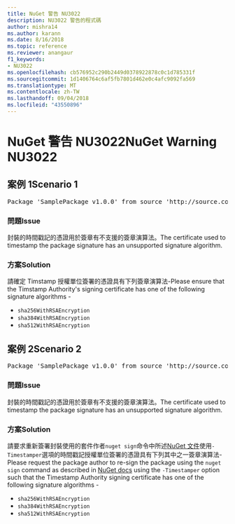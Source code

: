 ```yaml
---
title: NuGet 警告 NU3022
description: NU3022 警告的程式碼
author: mishra14
ms.author: karann
ms.date: 8/16/2018
ms.topic: reference
ms.reviewer: anangaur
f1_keywords:
- NU3022
ms.openlocfilehash: cb576952c290b2449d0378922878c0c1d785331f
ms.sourcegitcommit: 1d1406764c6af5fb7801d462e0c4afc9092fa569
ms.translationtype: MT
ms.contentlocale: zh-TW
ms.lasthandoff: 09/04/2018
ms.locfileid: "43550896"
---
```

# <a name="nuget-warning-nu3022"></a><span data-ttu-id="e8b2d-103">NuGet 警告 NU3022</span><span class="sxs-lookup"><span data-stu-id="e8b2d-103">NuGet Warning NU3022</span></span>

## <a name="scenario-1"></a><span data-ttu-id="e8b2d-104">案例 1</span><span class="sxs-lookup"><span data-stu-id="e8b2d-104">Scenario 1</span></span>

<pre>Package 'SamplePackage v1.0.0' from source 'http://source.com/index.json': The primary signature's timestamp certificate has an unsupported signature algorithm.</pre>

### <a name="issue"></a><span data-ttu-id="e8b2d-105">問題</span><span class="sxs-lookup"><span data-stu-id="e8b2d-105">Issue</span></span>

<span data-ttu-id="e8b2d-106">封裝的時間戳記的憑證用於簽章有不支援的簽章演算法。</span><span class="sxs-lookup"><span data-stu-id="e8b2d-106">The certificate used to timestamp the package signature has an unsupported signature algorithm.</span></span>


### <a name="solution"></a><span data-ttu-id="e8b2d-107">方案</span><span class="sxs-lookup"><span data-stu-id="e8b2d-107">Solution</span></span>

<span data-ttu-id="e8b2d-108">請確定 Timstamp 授權單位簽署的憑證具有下列簽章演算法-</span><span class="sxs-lookup"><span data-stu-id="e8b2d-108">Please ensure that the Timstamp Authority's signing certificate has one of the following signature algorithms -</span></span> 
* `sha256WithRSAEncryption`
* `sha384WithRSAEncryption`
* `sha512WithRSAEncryption`



## <a name="scenario-2"></a><span data-ttu-id="e8b2d-109">案例 2</span><span class="sxs-lookup"><span data-stu-id="e8b2d-109">Scenario 2</span></span>

<pre>Package 'SamplePackage v1.0.0' from source 'http://source.com/index.json': The timestamp certificate has an unsupported signature algorithm (SHA1). The following algorithms are supported: SHA256RSA, SHA384RSA, SHA512RSA.</pre>

### <a name="issue"></a><span data-ttu-id="e8b2d-110">問題</span><span class="sxs-lookup"><span data-stu-id="e8b2d-110">Issue</span></span>

<span data-ttu-id="e8b2d-111">封裝的時間戳記的憑證用於簽章有不支援的簽章演算法。</span><span class="sxs-lookup"><span data-stu-id="e8b2d-111">The certificate used to timestamp the package signature has an unsupported signature algorithm.</span></span>


### <a name="solution"></a><span data-ttu-id="e8b2d-112">方案</span><span class="sxs-lookup"><span data-stu-id="e8b2d-112">Solution</span></span>

<span data-ttu-id="e8b2d-113">請要求重新簽署封裝使用的套件作者`nuget sign`命令中所述[NuGet 文件](https://docs.microsoft.com/en-us/nuget/create-packages/sign-a-package)使用`-Timestamper`選項的時間戳記授權單位簽署的憑證具有下列其中之一簽章演算法-</span><span class="sxs-lookup"><span data-stu-id="e8b2d-113">Please request the package author to re-sign the package using the `nuget sign` command as described in [NuGet docs](https://docs.microsoft.com/en-us/nuget/create-packages/sign-a-package) using the `-Timestamper` option such that the Timestamp Authority signing certificate has one of the following signature algorithms -</span></span>
* `sha256WithRSAEncryption`
* `sha384WithRSAEncryption`
* `sha512WithRSAEncryption`


